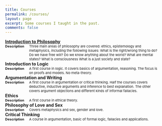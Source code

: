 ```yaml
---
title: Courses
permalink: /courses/
layout: page
excerpt: Some courses I taught in the past.
comments: false
---
```


<!--Introduction to Philosophy -->
<div style="display:block">
    <div style="display:flex">
        <div style="width:75%; font-weight: bold"><a href="/courses/intro">Introduction to Philosophy</a></div>
    </div>
</div>
<div style="display:flex; font-size: 11px">
    <div style="font-weight:bold; font-size: px; margin-right: 1rem">Description</div>
    <div>Three main areas of philosophy are covered: ethics, epistemology and metaphysics, including the following issues: What is the right/wrong thing to do? Do we have free will? Do we know anything about the world? What are mental states? What is consciousness What is a just society and state? </div> 
</div>

<!-- Intoduciton to Logic -->
<div style="display:block">
    <div style="display:flex">
        <div style="width:75%; font-weight: bold">Introduction to Logic</div>
    </div>
</div>
<div style="display:flex; font-size: 11px">
    <div style="font-weight:bold; font-size: px; margin-right: 1rem">Description</div>
    <div>A first course in logic. It covers basics of argumentation, reasoning. The focus is on proofs and models. No meta-theory.</div> 
</div>

<!-- Critical Thinking -->
<div style="display:block">
    <div style="display:flex">
        <div style="width:75%; font-weight: bold">Argumentation and Writing</div>
    </div>
</div>
<div style="display:flex; font-size: 11px">
    <div style="font-weight:bold; font-size: px; margin-right: 1rem">Description</div>
    <div>A first course in argumentation or critical thinking. Half the courses covers deductive, inductive arguments and inference to best explanation. The other covers argument objections and different kinds of informal fallacies.</div> 
</div>

<!-- Ethics -->
<div style="display:block">
    <div style="display:flex">
        <div style="width:75%; font-weight: bold">Ethics</div>
    </div>
</div>
<div style="display:flex; font-size: 11px">
    <div style="font-weight:bold; font-size: px; margin-right: 1rem">Description</div>
    <div>A first course in ethical theory.</div> 
</div>

<!-- Philosophy of Love and Sex -->
<div style="display:block">
    <div style="display:flex">
        <div style="width:75%; font-weight: bold">Philosophy of Love and Sex</div>
    </div>
</div>
<div style="display:flex; font-size: 11px">
    <div style="font-weight:bold; font-size: px; margin-right: 1rem">Description</div>
    <div>Covers metaphysics and sex, gender and love.</div> 
</div>

<div style="display:block">
    <div style="display:flex">
        <div style="width:75%; font-weight: bold">Critical Thinking</div>
    </div>
    <div style="display:flex; font-size: 11px">
     <div style="font-weight:bold; font-size: px; margin-right: 1rem">Description</div>
     <div>A course in argumentation, basic of formal logic, fallacies and applications.</div>
   </div>
</div>

<!-- bussines ethics,   -->

<!-- Some other courses taught or assisted in the pas:
what is the good life
-->
